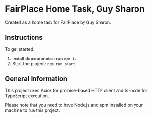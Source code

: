 # FairPlace Home Task, Guy Sharon

Created as a home task for FairPlace by Guy Sharon.

## Instructions

To get started:

1. Install dependencies: run `npm i`.
2. Start the project: `npm run start`.

## General Information

This project uses Axios for promise-based HTTP client and ts-node for TypeScript execution.

Please note that you need to have Node.js and npm installed on your machine to run this project.